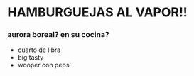 <h1>HAMBURGUEJAS AL VAPOR!!</h1>
<h3>aurora boreal? en su cocina?</h3>
<ul>
<li>cuarto de libra</li>
<li>big tasty</li>
<li>wooper con pepsi</li>
</ul>